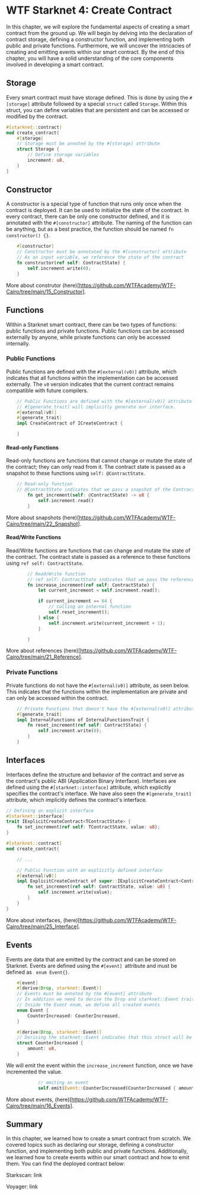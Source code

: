 # WTF Starknet 4: Create Contract

In this chapter, we will explore the fundamental aspects of creating a smart contract from the ground up. We will begin by delving into the declaration of contract storage, defining a constructor function, and implementing both public and private functions. Furthermore, we will uncover the intricacies of creating and emitting events within our smart contract. By the end of this chapter, you will have a solid understanding of the core components involved in developing a smart contract.

## Storage

Every smart contract must have storage defined. This is done by using the `#[storage]` attribute followed by a special `struct` called `Storage`. Within this struct, you can define variables that are persistent and can be accessed or modified by the contract.

```rust
#[starknet::contract]
mod create_contract{
    #[storage]
    // Storage must be annoted by the #[storage] attribute
    struct Storage {
        // Define storage variables
        increment: u8,
    }
}
```

## Constructor

A constructor is a special type of function that runs only once when the contract is deployed. It can be used to initialize the state of the contract. In every contract, there can be only one constructor defined, and it is annotated with the `#[constructor]` attribute. The naming of the function can be anything, but as a best practice, the function should be named `fn constructor() {}`.

```rust
    #[constructor]
    // Constructor must be annotated by the #[constructor] attribute
    // As an input variable, we reference the state of the contract
    fn constructor(ref self: ContractState) {
        self.increment.write(0);
    }
```

More about construtor (here)[https://github.com/WTFAcademy/WTF-Cairo/tree/main/15_Constructor].

## Functions

Within a Starknet smart contract, there can be two types of functions: public functions and private functions. Public functions can be accessed externally by anyone, while private functions can only be accessed internally.

### Public Functions

Public functions are defined with the `#[external(v0)]` attribute, which indicates that all functions within the implementation can be accessed externally. The `v0` version indicates that the current contract remains compatible with future compilers.

```rust
    // Public Functions are defined with the #[external(v0)] attribute
    // #[generate_trait] will implicitly generate our interface.
    #[external(v0)]
    #[generate_trait]
    impl CreateContract of ICreateContract {

    }

```

#### Read-only Functions

Read-only functions are functions that cannot change or mutate the state of the contract; they can only read from it. The contract state is passed as a snapshot to these functions using `self: @ContractState`.

```rust
    // Read-only function
    // @ContractState indicates that we pass a snapshot of the ContractState
        fn get_increment(self: @ContractState) -> u8 {
            self.increment.read()
        }
```

More about snapshots (here)[https://github.com/WTFAcademy/WTF-Cairo/tree/main/22_Snapshot].

#### Read/Write Functions

Read/Write functions are functions that can change and mutate the state of the contract. The contract state is passed as a reference to these functions using `ref self: ContractState`.

```rust
        // Read/Write function
        // ref self: ContractState indicates that we pass the reference of the ContractState
        fn increase_increment(ref self: ContractState) {
            let current_increment = self.increment.read();

            if current_increment == 64 {
                // calling an internal function
                self.reset_increment();
            } else {
                self.increment.write(current_increment + 1);
            }

        }

```

More about references (here)[https://github.com/WTFAcademy/WTF-Cairo/tree/main/21_Reference].

### Private Functions

Private functions do not have the `#[external(v0)]` attribute, as seen below. This indicates that the functions within the implementation are private and can only be accessed within the contract.

```rust
    // Private Functions that doesn't have the #[external(v0)] attribute
    #[generate_trait]
    impl InternalFunctions of InternalFunctionsTrait {
        fn reset_increment(ref self: ContractState) {
            self.increment.write(0);
        }
    }
```

## Interfaces

Interfaces define the structure and behavior of the contract and serve as the contract's public ABI (Application Binary Interface). Interfaces are defined using the `#[starknet::interface]` attribute, which explicitly specifies the contract's interface. We have also seen the `#[generate_trait]` attribute, which implicitly defines the contract's interface.

```rust
// Defining an explicit interface
#[starknet::interface]
trait IExplicitCreateContract<TContractState> {
    fn set_increment(ref self: TContractState, value: u8);
}

#[starknet::contract]
mod create_contract{

    // ...

    // Public Function with an explicitly defined interface
    #[external(v0)]
    impl ExplicitCreateContract of super::IExplicitCreateContract<ContractState> {
        fn set_increment(ref self: ContractState, value: u8) {
            self.increment.write(value);
        }
    }
}
```

More about interfaces, (here)[https://github.com/WTFAcademy/WTF-Cairo/tree/main/25_Interface].

## Events

Events are data that are emitted by the contract and can be stored on Starknet. Events are defined using the `#[event] `attribute and must be defined as ` enum Event{}`.

```rust
    #[event]
    #[derive(Drop, starknet::Event)]
    // Events must be annoted by the #[event] attribute
    // In addition we need to derive the Drop and starknet::Event traits
    // Inside the Event enum, we define all created events
    enum Event {
        CounterIncreased: CounterIncreased,
    }

    #[derive(Drop, starknet::Event)]
    // Deriving the starknet::Event indicates that this struct will be emiting events
    struct CounterIncreased {
        amount: u8,
    }
```

We will emit the event within the `increase_increment` function, once we have incremented the value.

```rust
            // emiting an event
            self.emit(Event::CounterIncreased(CounterIncreased { amount: self.increment.read() }));
```

More about events, (here)[https://github.com/WTFAcademy/WTF-Cairo/tree/main/16_Events].

## Summary

In this chapter, we learned how to create a smart contract from scratch. We covered topics such as declaring our storage, defining a constructor function, and implementing both public and private functions. Additionally, we learned how to create events within our smart contract and how to emit them. You can find the deployed contract below:

Starkscan: link

Voyager: link
